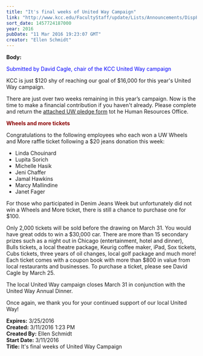 ```yaml
---
title: "It's final weeks of United Way Campaign"
link: "http://www.kcc.edu/FacultyStaff/update/Lists/Announcements/DispForm.aspx?ID=2182"
sort_date: 1457724187000
year: 2016
pubDate: "11 Mar 2016 19:23:07 GMT"
creator: "Ellen Schmidt"
---
```


<div><b>Body:</b> <div class="ExternalClassBDDFE7AC83F7480EA7F4BA01C9687377"><p style="color:blue">​<span>Submitted by David Cagle, chair of the KCC United Way campaign</span></p>
<p>KCC is just $120 shy of reaching our goal of $16,000 for this year's United Way campaign.</p>
<p>There are just over two weeks remaining in this year’s campaign. Now is the time to make a financial contribution if you haven't already. Please complete and return the <a href="/FacultyStaff/departments/hr/Documents/2015-2016%20United%20Way%20Pledge%20Form.pdf">attached UW pledge form</a> tot he Human Resources Office.</p>
<p style="color:darkred"><strong>Wheels and more tickets</strong></p>
<p>Congratulations to the following employees who each won a UW Wheels and More raffle ticket following a $20 jeans donation this week:</p>
<ul><li>Linda Chouinard</li>
<li>Lupita Sorich</li>
<li>Michelle Hasik</li>
<li>Jeni Chaffer</li>
<li>Jamal Hawkins</li>
<li>Marcy Mallindine</li>
<li>Janet Fager</li></ul>
<p>For those who participated in Denim Jeans Week but unfortunately did not win a Wheels and More ticket, there is still a chance to purchase one for $100. </p>
<p>Only 2,000 tickets will be sold before the drawing on March 31. You would have great odds to win a $30,000 car. There are more than 15 secondary prizes such as a night out in Chicago (entertainment, hotel and dinner), Bulls tickets, a local theatre package, Keurig coffee maker, iPad, Sox tickets, Cubs tickets, three years of oil changes, local golf package and much more! Each ticket comes with a coupon book with more than $800 in value from local restaurants and businesses. To purchase a ticket, please see David Cagle by March 25.  </p>
<p>The local United Way campaign closes March 31 in conjunction with the United Way Annual Dinner. </p>
<p>Once again, we thank you for your continued support of our local United Way!</p></div></div>
<div><b>Expires:</b> 3/25/2016</div>
<div><b>Created:</b> 3/11/2016 1:23 PM</div>
<div><b>Created By:</b> Ellen Schmidt</div>
<div><b>Start Date:</b> 3/11/2016</div>
<div><b>Title:</b> It&#39;s final weeks of United Way Campaign</div>
